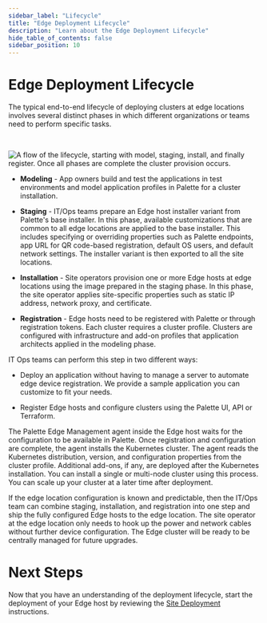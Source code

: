 ```yaml
---
sidebar_label: "Lifecycle"
title: "Edge Deployment Lifecycle"
description: "Learn about the Edge Deployment Lifecycle"
hide_table_of_contents: false
sidebar_position: 10
---
```


# Edge Deployment Lifecycle

The typical end-to-end lifecycle of deploying clusters at edge locations involves several distinct phases in which different organizations or teams need to perform specific tasks.
 
 <br />

 ![A flow of the lifecycle, starting with model, staging, install, and finally register. Once all phases are complete the cluster provision occurs.](/native-edge-deployment-lifecycle.png)

* **Modeling** - App owners build and test the applications in test environments and model application profiles in Palette for a cluster installation.


* **Staging** - IT/Ops teams prepare an Edge host installer variant from Palette's base installer. In this phase, available customizations that are common to all edge locations are applied to the base installer. This includes specifying or overriding properties such as Palette endpoints, app URL for QR code-based registration, default OS users, and default network settings. The installer variant is then exported to all the site locations. 


* **Installation** - Site operators provision one or more Edge hosts at edge locations using the image prepared in the staging phase. In this phase, the site operator applies site-specific properties such as static IP address, network proxy, and certificate.


* **Registration** - Edge hosts need to be registered with Palette or through registration tokens. Each cluster requires a cluster profile. Clusters are configured with infrastructure and add-on profiles that application architects applied in the modeling phase. 

IT Ops teams can perform this step in two different ways:

  * Deploy an application without having to manage a server to automate edge device registration. We provide a sample application you can customize to fit your needs.

  * Register Edge hosts and configure clusters using the Palette UI, API or Terraform.

The Palette Edge Management agent inside the Edge host waits for the configuration to be available in Palette. Once registration and configuration are complete, the agent installs the Kubernetes cluster. The agent reads the Kubernetes distribution, version, and configuration properties from the cluster profile. Additional add-ons, if any, are deployed after the Kubernetes installation. You can install a single or multi-node cluster using this process. You can scale up your cluster at a later time after deployment.

If the edge location configuration is known and predictable, then the IT/Ops team can combine staging, installation, and registration into one step and ship the fully configured Edge hosts to the edge location. The site operator at the edge location only needs to hook up the power and network cables without further device configuration. The Edge cluster will be ready to be centrally managed for future upgrades.

# Next Steps

Now that you have an understanding of the deployment lifecycle, start the deployment of your Edge host by reviewing the [Site Deployment](/clusters/edge/site-deployment) instructions.


<br />